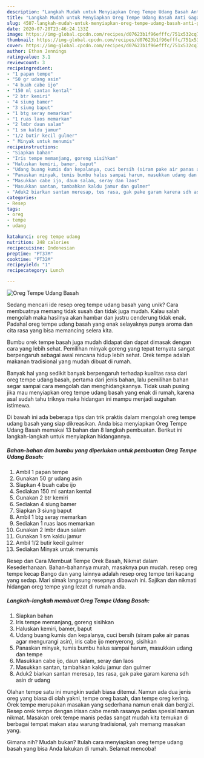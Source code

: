 ```yaml
---
description: "Langkah Mudah untuk Menyiapkan Oreg Tempe Udang Basah Anti Gagal"
title: "Langkah Mudah untuk Menyiapkan Oreg Tempe Udang Basah Anti Gagal"
slug: 4507-langkah-mudah-untuk-menyiapkan-oreg-tempe-udang-basah-anti-gagal
date: 2020-07-20T23:46:24.133Z
image: https://img-global.cpcdn.com/recipes/d07623b1f96efffc/751x532cq70/oreg-tempe-udang-basah-foto-resep-utama.jpg
thumbnail: https://img-global.cpcdn.com/recipes/d07623b1f96efffc/751x532cq70/oreg-tempe-udang-basah-foto-resep-utama.jpg
cover: https://img-global.cpcdn.com/recipes/d07623b1f96efffc/751x532cq70/oreg-tempe-udang-basah-foto-resep-utama.jpg
author: Ethan Jennings
ratingvalue: 3.1
reviewcount: 3
recipeingredient:
- "1 papan tempe"
- "50 gr udang asin"
- "4 buah cabe ijo"
- "150 ml santan kental"
- "2 btr kemiri"
- "4 siung bamer"
- "3 siung baput"
- "1 btg seray memarkan"
- "1 ruas laos memarkan"
- "2 lmbr daun salam"
- "1 sm kaldu jamur"
- "1/2 butir kecil gulmer"
- " Minyak untuk menumis"
recipeinstructions:
- "Siapkan bahan"
- "Iris tempe memanjang, goreng sisihkan"
- "Haluskan kemiri, bamer, baput"
- "Udang buang kumis dan kepalanya, cuci bersih (siram pake air panas agar mengurangi asin), iris cabe ijo menyerong, sisihkan"
- "Panaskan minyak, tumis bumbu halus sampai harum, masukkan udang dan tempe"
- "Masukkan cabe ijo, daun salam, seray dan laos"
- "Masukkan santan, tambahkan kaldu jamur dan gulmer"
- "Aduk2 biarkan santan meresap, tes rasa, gak pake garam karena sdh asin dr udang"
categories:
- Resep
tags:
- oreg
- tempe
- udang

katakunci: oreg tempe udang 
nutrition: 248 calories
recipecuisine: Indonesian
preptime: "PT37M"
cooktime: "PT32M"
recipeyield: "1"
recipecategory: Lunch

---
```



![Oreg Tempe Udang Basah](https://img-global.cpcdn.com/recipes/d07623b1f96efffc/751x532cq70/oreg-tempe-udang-basah-foto-resep-utama.jpg)

Sedang mencari ide resep oreg tempe udang basah yang unik? Cara membuatnya memang tidak susah dan tidak juga mudah. Kalau salah mengolah maka hasilnya akan hambar dan justru cenderung tidak enak. Padahal oreg tempe udang basah yang enak selayaknya punya aroma dan cita rasa yang bisa memancing selera kita.

Bumbu orek tempe basah juga mudah didapat dan dapat dimasak dengan cara yang lebih sehat. Pemilihan minyak goreng yang tepat ternyata sangat berpengaruh sebagai awal rencana hidup lebih sehat. Orek tempe adalah makanan tradisional yang mudah dibuat di rumah.

Banyak hal yang sedikit banyak berpengaruh terhadap kualitas rasa dari oreg tempe udang basah, pertama dari jenis bahan, lalu pemilihan bahan segar sampai cara mengolah dan menghidangkannya. Tidak usah pusing jika mau menyiapkan oreg tempe udang basah yang enak di rumah, karena asal sudah tahu triknya maka hidangan ini mampu menjadi suguhan istimewa.


Di bawah ini ada beberapa tips dan trik praktis dalam mengolah oreg tempe udang basah yang siap dikreasikan. Anda bisa menyiapkan Oreg Tempe Udang Basah memakai 13 bahan dan 8 langkah pembuatan. Berikut ini langkah-langkah untuk menyiapkan hidangannya.

<!--inarticleads1-->

##### Bahan-bahan dan bumbu yang diperlukan untuk pembuatan Oreg Tempe Udang Basah:

1. Ambil 1 papan tempe
1. Gunakan 50 gr udang asin
1. Siapkan 4 buah cabe ijo
1. Sediakan 150 ml santan kental
1. Gunakan 2 btr kemiri
1. Sediakan 4 siung bamer
1. Siapkan 3 siung baput
1. Ambil 1 btg seray memarkan
1. Sediakan 1 ruas laos memarkan
1. Gunakan 2 lmbr daun salam
1. Gunakan 1 sm kaldu jamur
1. Ambil 1/2 butir kecil gulmer
1. Sediakan  Minyak untuk menumis


Resep dan Cara Membuat Tempe Orek Basah, Nikmat dalam Kesederhanaan. Bahan-bahannya murah, masaknya pun mudah. resep oreg tempe kecap Bango dan yang lainnya adalah resep oreg tempe teri kacang yang sedap. Mari simak langsung resepnya dibawah ini. Sajikan dan nikmati hidangan oreg tempe yang lezat di rumah anda. 

<!--inarticleads2-->

##### Langkah-langkah membuat Oreg Tempe Udang Basah:

1. Siapkan bahan
1. Iris tempe memanjang, goreng sisihkan
1. Haluskan kemiri, bamer, baput
1. Udang buang kumis dan kepalanya, cuci bersih (siram pake air panas agar mengurangi asin), iris cabe ijo menyerong, sisihkan
1. Panaskan minyak, tumis bumbu halus sampai harum, masukkan udang dan tempe
1. Masukkan cabe ijo, daun salam, seray dan laos
1. Masukkan santan, tambahkan kaldu jamur dan gulmer
1. Aduk2 biarkan santan meresap, tes rasa, gak pake garam karena sdh asin dr udang


Olahan tempe satu ini mungkin sudah biasa ditemui. Namun ada dua jenis oreg yang biasa di olah yakni, tempe oreg basah, dan tempe oreg kering. Orek tempe merupakan masakan yang sederhana namun enak dan bergizi. Resep orek tempe dengan irisan cabe merah rasanya pedas spesial namun nikmat. Masakan orek tempe manis pedas sangat mudah kita temukan di berbagai tempat makan atau warung tradisional, yah memang masakan yang. 

Gimana nih? Mudah bukan? Itulah cara menyiapkan oreg tempe udang basah yang bisa Anda lakukan di rumah. Selamat mencoba!
